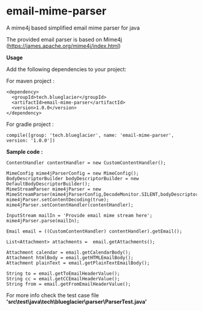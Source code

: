 # email-mime-parser
A mime4j based simplified email mime parser for java

The provided email parser is based on Mime4j (https://james.apache.org/mime4j/index.html)

**Usage**

Add the following dependencies to your project:

For maven project :

```
<dependency>
  <groupId>tech.blueglacier</groupId>
  <artifactId>email-mime-parser</artifactId>
  <version>1.0.0</version>
</dependency>

```

For gradle project :

```
compile([group: 'tech.blueglacier', name: 'email-mime-parser', version: '1.0.0'])
```

**Sample code :**
```
ContentHandler contentHandler = new CustomContentHandler();

MimeConfig mime4jParserConfig = new MimeConfig();
BodyDescriptorBuilder bodyDescriptorBuilder = new DefaultBodyDescriptorBuilder();
MimeStreamParser mime4jParser = new MimeStreamParser(mime4jParserConfig,DecodeMonitor.SILENT,bodyDescriptorBuilder);
mime4jParser.setContentDecoding(true);
mime4jParser.setContentHandler(contentHandler);

InputStream mailIn = 'Provide email mime stream here';
mime4jParser.parse(mailIn);

Email email = ((CustomContentHandler) contentHandler).getEmail();

List<Attachment> attachments =  email.getAttachments();
		
Attachment calendar = email.getCalendarBody();
Attachment htmlBody = email.getHTMLEmailBody();
Attachment plainText = email.getPlainTextEmailBody();
		
String to = email.getToEmailHeaderValue();
String cc = email.getCCEmailHeaderValue();
String from = email.getFromEmailHeaderValue();
```

For more info check the test case file **'src\test\java\tech\blueglacier\parser\ParserTest.java'**



